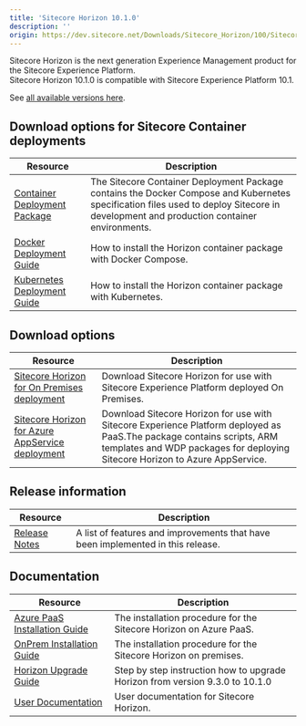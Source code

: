 ```yaml
---
title: 'Sitecore Horizon 10.1.0'
description: ''
origin: https://dev.sitecore.net/Downloads/Sitecore_Horizon/100/Sitecore_Horizon_1010
---
```


Sitecore Horizon is the next generation Experience Management product for the Sitecore Experience Platform.\
Sitecore Horizon 10.1.0 is compatible with Sitecore Experience Platform 10.1.

See [all available versions here](/downloads/Sitecore_Horizon).

## Download options for Sitecore Container deployments

| Resource                                                                                                                                                                                         | Description                                                                                                                                                                            |
| ------------------------------------------------------------------------------------------------------------------------------------------------------------------------------------------------ | -------------------------------------------------------------------------------------------------------------------------------------------------------------------------------------- |
| [Container Deployment Package](https://github.com/Sitecore/container-deployment/releases/tag/horizon%2F10.1.0.02700)                                                                             | The Sitecore Container Deployment Package contains the Docker Compose and Kubernetes specification files used to deploy Sitecore in development and production container environments. |
| [Docker Deployment Guide](https://scdp.blob.core.windows.net/downloads/Sitecore%20Horizon/100/Sitecore%20Horizon%201010/Secure/Docker_deployment_guide_for_Sitecore_Horizon_10_1-en.pdf)         | How to install the Horizon container package with Docker Compose.                                                                                                                      |
| [Kubernetes Deployment Guide](https://scdp.blob.core.windows.net/downloads/Sitecore%20Horizon/100/Sitecore%20Horizon%201010/Secure/Kubernetes_deployment_guide_for_Sitecore_Horizon_10_1-en.pdf) | How to install the Horizon container package with Kubernetes.                                                                                                                          |

## Download options

| Resource                                                                                                                                                                                                              | Description                                                                                                                                                                                           |
| --------------------------------------------------------------------------------------------------------------------------------------------------------------------------------------------------------------------- | ----------------------------------------------------------------------------------------------------------------------------------------------------------------------------------------------------- |
| [Sitecore Horizon for On Premises deployment](https://scdp.blob.core.windows.net/downloads/Sitecore%20Horizon/100/Sitecore%20Horizon%201010/Secure/Sitecore%20Horizon%2010.1.0%20rev.%2002700.zip)                    | Download Sitecore Horizon for use with Sitecore Experience Platform deployed On Premises.                                                                                                             |
| [Sitecore Horizon for Azure AppService deployment](https://scdp.blob.core.windows.net/downloads/Sitecore%20Horizon/100/Sitecore%20Horizon%201010/Secure/Sitecore%20Horizon%20for%20Azure%2010.1.0%20rev.%2002700.zip) | Download Sitecore Horizon for use with Sitecore Experience Platform deployed as PaaS.The package contains scripts, ARM templates and WDP packages for deploying Sitecore Horizon to Azure AppService. |

## Release information

| Resource                                                                             | Description                                                                     |
| ------------------------------------------------------------------------------------ | ------------------------------------------------------------------------------- |
| [Release Notes](/downloads/Sitecore_Horizon/100/Sitecore_Horizon_1010/Release_Notes) | A list of features and improvements that have been implemented in this release. |

## Documentation

| Resource                                                                                                                                                                                  | Description                                                                  |
| ----------------------------------------------------------------------------------------------------------------------------------------------------------------------------------------- | ---------------------------------------------------------------------------- |
| [Azure PaaS Installation Guide](https://scdp.blob.core.windows.net/downloads/Sitecore%20Horizon/100/Sitecore%20Horizon%201010/Secure/Azure%20Deployment%20Guide%20-%20Horizon%2010_1.pdf) | The installation procedure for the Sitecore Horizon on Azure PaaS.           |
| [OnPrem Installation Guide](https://scdp.blob.core.windows.net/downloads/Sitecore%20Horizon/100/Sitecore%20Horizon%201010/Secure/On-prem%20Installation%20Guide%20-%20Horizon%2010_1.pdf) | The installation procedure for the Sitecore Horizon on premises.             |
| [Horizon Upgrade Guide](https://scdp.blob.core.windows.net/downloads/Sitecore%20Horizon/100/Sitecore%20Horizon%201010/Secure/Horizon_Upgrade_Guide_10.1.0.pdf)                            | Step by step instruction how to upgrade Horizon from version 9.3.0 to 10.1.0 |
| [User Documentation](https://doc.sitecore.com/users/101/sitecore-experience-platform/en/horizon.html)                                                                                     | User documentation for Sitecore Horizon.                                     |
